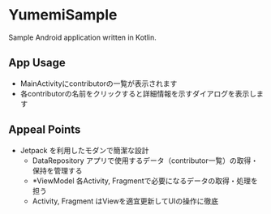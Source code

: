 # YumemiSample

Sample Android application written in Kotlin.

## App Usage

- MainActivityにcontributorの一覧が表示されます
- 各contributorの名前をクリックすると詳細情報を示すダイアログを表示します

## Appeal Points

- Jetpack を利用したモダンで簡潔な設計
    - DataRepository アプリで使用するデータ（contributor一覧）の取得・保持を管理する
    - *ViewModel 各Activity, Fragmentで必要になるデータの取得・処理を担う
    - Activity, Fragment はViewを適宜更新してUIの操作に徹底
